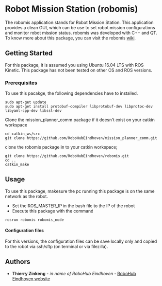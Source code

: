# Robot Mission Station (robomis)

The robomis application stands for Robot Mission Station. This application provides a clean GUI, which can be use to set robot mission configurations and monitor robot mission status. robomis was developed with C++ and QT.
To know more about this package, you can visit the robomis [wiki](https://github.com/RoboHubEindhoven/robomis/wiki).


## Getting Started
For this package, it is assumed you using Ubuntu 16.04 LTS with ROS Kinetic. This package has not been tested on other OS and ROS versions. 

### Prerequisites
To use this pacakge, the following dependencies have to installed.

```
sudo apt-get update
sudo apt-get install protobuf-compiler libprotobuf-dev libprotoc-dev libyaml-cpp-dev libssl-dev 
```
Clone the mission_planner_comm package if it doesn't exist on your catkin workspace

```
cd catkin_ws/src
git clone https://github.com/RoboHubEindhoven/mission_planner_comm.git

```
clone the robomis package in to your catkin workspace;

```
git clone https://github.com/RoboHubEindhoven/robomis.git
cd ..
catkin_make
```
## Usage
To use this package, makesure the pc running this package is on the same network as the robot.
* Set the ROS_MASTER_IP in the bash file to the IP of the robot
* Execute this package with the command
```
rosrun robomis robomis_node
```

#### Configuration files
For this versions, the configuration files can be save locally only and copied to the robot via ssh/sftp (on terminal or via filezilla).

## Authors

* **Thierry Zinkeng** - *in name of RoboHub Eindhoven* - [RoboHub Eindhoven website](https://robohub-eindhoven.nl/)
